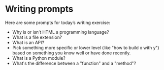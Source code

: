 # Writing prompts

Here are some prompts for today’s writing exercise:

* Why is or isn’t HTML a programming language?
* What is a file extension?
* What is an API?
* Pick something more specific or lower level (like "how to build x with y") based on something you know well or have done recently.
* What is a Python module?
* What's the difference between a "function" and a "method"?
